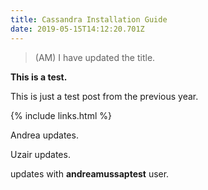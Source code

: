 ```yaml
---
title: Cassandra Installation Guide
date: 2019-05-15T14:12:20.701Z
---
```

> (AM) I have updated the title.

**This is a test.**

This is just a test post from the previous year.

{% include links.html %}

Andrea updates.

Uzair updates.

updates with **andreamussaptest** user.
